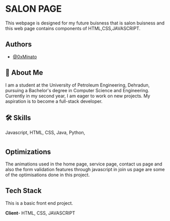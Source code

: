 # SALON PAGE

This webpage is designed for my future buisness that is salon buisness and this web page contains components of HTML,CSS,JAVASCRIPT.



## Authors

- [@0xMinato](https://www.github.com/0xMinato)


## 🚀 About Me
I am a student at the University of Petroleum Engineering, Dehradun, pursuing a Bachelor's degree in Computer Science and Engineering. Currently in my second year, I am eager to work on new projects. My aspiration is to become a full-stack developer. 


## 🛠 Skills
Javascript, HTML, CSS, Java, Python,

#


## Optimizations

The animations used in the home page, service page, contact us page and also the form validation features through javascript in join us page are some of the optimisations done in this project.



## Tech Stack

This is a basic front end project.

**Client**- HTML, CSS, JAVASCRIPT



